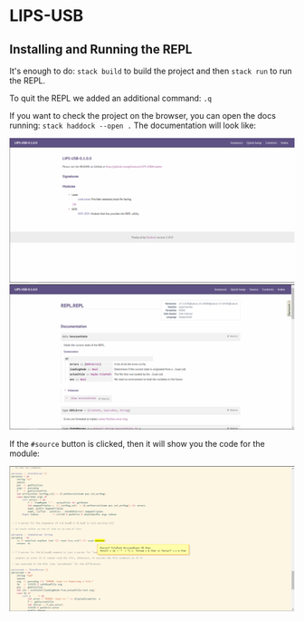# LIPS-USB


## Installing and Running the REPL

It's enough to do: `stack build` to build the project and then `stack run` to run the REPL.

To quit the REPL we added an additional command: `.q`

If you want to check the project on the browser, you can open the docs running: `stack haddock --open .` The documentation will look like:

<center>

![main page](/Imgs/haddock1.PNG)
![main page](/Imgs/haddock2.PNG)

</center>

If the `#source` button is clicked, then it will show you the code for the module:

<center>

![main page](/Imgs/haddock3.PNG)

</center>

